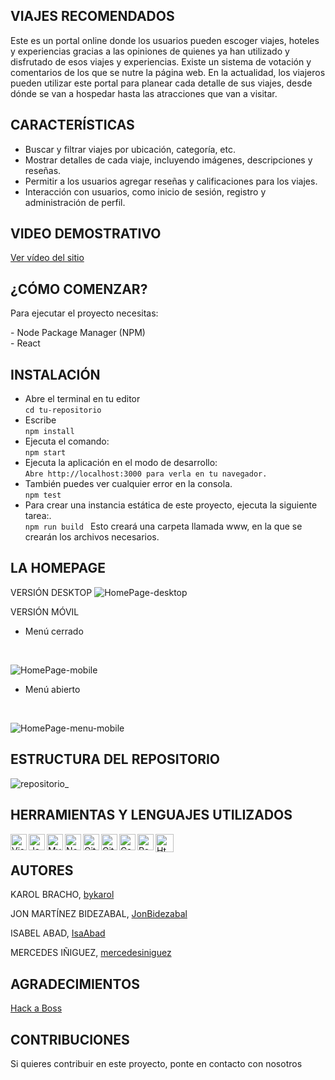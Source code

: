 ## VIAJES RECOMENDADOS

Este es un portal online donde los usuarios pueden escoger viajes, hoteles y experiencias gracias a las opiniones de quienes ya han utilizado y disfrutado de esos viajes y experiencias. Existe un sistema de votación y comentarios de los que se nutre la página web. En la actualidad, los viajeros pueden utilizar este portal para planear cada detalle de sus viajes, desde dónde se van a hospedar hasta las atracciones que van a visitar.

## CARACTERÍSTICAS

- Buscar y filtrar viajes por ubicación, categoría, etc.
- Mostrar detalles de cada viaje, incluyendo imágenes, descripciones y reseñas.
- Permitir a los usuarios agregar reseñas y calificaciones para los viajes.
- Interacción con usuarios, como inicio de sesión, registro y administración de perfil.

## VIDEO DEMOSTRATIVO
[Ver vídeo del sitio](https://www.loom.com/share/cd220bb5cad942fdb91c23039a259404?sid=d55b0f7d-6f61-4270-9ce3-3ae5b9a3bcbf)

## ¿CÓMO COMENZAR?
Para ejecutar el proyecto necesitas:
<p>
- Node Package Manager (NPM)<br>
- React<br>
 </p>

## INSTALACIÓN
 
- Abre el terminal en tu editor<br>
`` cd tu-repositorio
`` 
- Escribe<br>
 `` npm install
``
- Ejecuta el comando:<br>
``npm start
``
- Ejecuta la aplicación en el modo de desarrollo:<br>
 ``Abre http://localhost:3000 para verla en tu navegador.
 ``
- También puedes ver cualquier error en la consola.<br>
``npm test
``
- Para crear una instancia estática de este proyecto, ejecuta la siguiente tarea:.<br>
``npm run build
``
Esto creará una carpeta llamada www, en la que se crearán los archivos necesarios.

## LA HOMEPAGE
VERSIÓN DESKTOP
![HomePage-desktop](https://github.com/JonBidezabal/viajesRecomendados/assets/124776420/e2ddabb1-6f5a-48a2-bbc9-d4ebe34f6059)
<br>

VERSIÓN MÓVIL
- Menú cerrado
<br>

![HomePage-mobile](https://github.com/JonBidezabal/viajesRecomendados/assets/124776420/90979f29-0a1e-4c47-ad09-bfc481ae42ed)
<br>

- Menú abierto
<br>

![HomePage-menu-mobile](https://github.com/JonBidezabal/viajesRecomendados/assets/124776420/9c4366d8-ab00-433f-bb54-57e296fbac30)


## ESTRUCTURA DEL REPOSITORIO

![repositorio_](https://github.com/JonBidezabal/viajesRecomendados/assets/124776420/8a01b5bd-38ba-4bea-a952-291655f8d0aa)


 ## HERRAMIENTAS Y LENGUAJES UTILIZADOS
 <p>
<img align="left" alt="Visual Studio Code" width="26px" src="https://camo.githubusercontent.com/5fa137d222dde7b69acd22c6572a065ce3656e6ffa1f5e88c1b5c7a935af3cc6/68747470733a2f2f63646e2e6a7364656c6976722e6e65742f67682f64657669636f6e732f64657669636f6e2f69636f6e732f7673636f64652f7673636f64652d6f726967696e616c2e737667" data-canonical-src="https://cdn.jsdelivr.net/gh/devicons/devicon/icons/vscode/vscode-original.svg" style="max-width: 100%;">
<img align="left" alt="JavaScript" width="26px" src="https://camo.githubusercontent.com/442c452cb73752bb1914ce03fce2017056d651a2099696b8594ddf5ccc74825e/68747470733a2f2f63646e2e6a7364656c6976722e6e65742f67682f64657669636f6e732f64657669636f6e2f69636f6e732f6a6176617363726970742f6a6176617363726970742d6f726967696e616c2e737667" data-canonical-src="https://cdn.jsdelivr.net/gh/devicons/devicon/icons/javascript/javascript-original.svg" style="max-width: 100%;">
<img align="left" alt="MySQL" width="26px" src="https://camo.githubusercontent.com/2582ec2237a3a1fbd34e9b57332b72be27a7facb32abe7c2335e5f86e5f457a8/68747470733a2f2f63646e2e6a7364656c6976722e6e65742f67682f64657669636f6e732f64657669636f6e2f69636f6e732f6d7973716c2f6d7973716c2d6f726967696e616c2e737667" data-canonical-src="https://cdn.jsdelivr.net/gh/devicons/devicon/icons/mysql/mysql-original.svg" style="max-width: 100%;">
<img align="left" alt="Node.js" width="26px" src="https://camo.githubusercontent.com/900baefb89e187c8b32cdbb3b440d1502fe8f30a1a335cc5dc5868af0142f8b1/68747470733a2f2f63646e2e6a7364656c6976722e6e65742f67682f64657669636f6e732f64657669636f6e2f69636f6e732f6e6f64656a732f6e6f64656a732d6f726967696e616c2e737667" data-canonical-src="https://cdn.jsdelivr.net/gh/devicons/devicon/icons/nodejs/nodejs-original.svg" style="max-width: 100%;">
<img align="left" alt="GitHub" width="26px" src="https://midu.dev/images/tags/github.png" style="max-width: 100%;">
<img align="left" alt="Git" width="26px" src="https://midu.dev/images/tags/git.png" style="max-width: 100%;">
<img align="left" alt="Css" width="26px" src="https://midu.dev/images/tags/css.png" style="max-width: 100%;">
<link align="left width="26px" src="https://github.com/mercedesiniguez/mercedesiniguez/assets/124776420/07a4354d-cd67-434a-aa33-92bdb6241f83"
style="max-width: 100%;">
<img align="left" alt="React" width="26px" src="https://midu.dev/images/tags/react.png" style="max-width: 100%;">
  <img align="left" alt="Html5" width="29px" src="https://github.com/shsarv/TravelYaari/raw/master/resources/html.jpg" style="max-width: 100%;">
 </p><BR>

## AUTORES
  KAROL BRACHO, [bykarol](https://www.linkedin.com/in/karolbrachoyanez/)
  
  JON MARTÍNEZ BIDEZABAL, [JonBidezabal](https://www.linkedin.com/in/jonmartinezdev)
  
  ISABEL ABAD,  [IsaAbad](https://www.linkedin.com/in/isabel-abad-cami%C3%B1os/)
  
  MERCEDES IÑIGUEZ, [mercedesiniguez](https://www.linkedin.com/in/mercedes-iniguez-quintela-1424ba7/)

## AGRADECIMIENTOS
[Hack a Boss](https://www.hackaboss.com/)
    
## CONTRIBUCIONES
 Si quieres contribuir en este proyecto, ponte en contacto con nosotros
